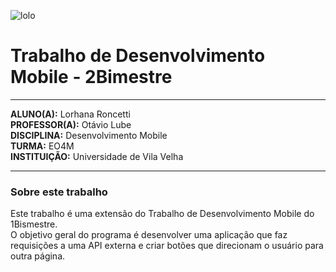 ![lolo](https://i.pinimg.com/550x/c8/67/3a/c8673ad4c46ade00cf3bd0049db62b16.jpg)


# Trabalho de Desenvolvimento Mobile - 2Bimestre

---
**ALUNO(A):** Lorhana Roncetti  
**PROFESSOR(A):** Otávio Lube  
**DISCIPLINA:** Desenvolvimento Mobile  
**TURMA:** EO4M  
**INSTITUIÇÃO:** Universidade de Vila Velha

---

### Sobre este trabalho
Este trabalho é uma extensão do Trabalho de Desenvolvimento Mobile do 1Bismestre.  
O objetivo geral do programa é desenvolver uma aplicação que faz requisições a uma API externa e criar botões que direcionam o usuário para outra página.
